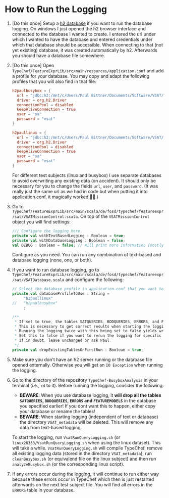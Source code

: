 # How to Run the Logging

1. [Do this once] Setup a [h2 database](http://h2database.com/html/main.html) if you want to run the database logging.
   On windows I just opened the h2 browser interface and connected to the database I wanted to create.
   I entered the url under which I wanted to have the database and entered credentials under which that database should be accessible.
   When connecting to that (not yet existing) database, it was created automatically by h2.
   Afterwards you should have a database file somewhere.
2. [Do this once] Open `TypeChef/FeatureExprLib/src/main/resources/application.conf` and add a profile for your database.
   You may copy and adapt the following profiles that you will also find in that file:

    ```conf
   h2paulbusybox = {
      url = "jdbc:h2:/mnt/c/Users/Paul Bittner/Documents/Software/VSAT/busybox"
      driver = org.h2.Driver
      connectionPool = disabled
      keepAliveConnection = true
      user = "sa"
      password = "vsat"
   }

   h2paullinux = {
      url = "jdbc:h2:/mnt/c/Users/Paul Bittner/Documents/Software/VSAT/linux"
      driver = org.h2.Driver
      connectionPool = disabled
      keepAliveConnection = true
      user = "sa"
      password = "vsat"
   }
    ```

   For different test subjects (linux and busybox) I use separate databases to avoid overwriting any existing data (on accident).
   It should only be necessary for you to change the fields `url`, `user`, and `password`.
   (It was really just the same url as we had in code but when putting it into application.conf, it magically worked 🤷‍♂️.)

3. Go to `TypeChef/FeatureExprLib/src/main/scala/de/fosd/typechef/featureexpr/sat/VSATMissionControl.scala`.
   On top of the `VSATMissionControl` object you will find settings:

    ```scala
    /// Configure the logging here.
    private val withTextBasedLogging : Boolean = true;
    private val withDatabaseLogging : Boolean = false;
    val DEBUG : Boolean = false; // Will print more information (mostly used for database logging)
    ```

   Configure as you need.
   You can run any combination of text-based and database logging (none, one, or both).

4. If you want to run database logging, go to `TypeChef/FeatureExprLib/src/main/scala/de/fosd/typechef/featureexpr/sat/VSATDatabase.scala` and configure the following:

   ```scala
   // Select the database profile in application.conf that you want to use.
   private val databaseProfileToUse : String =
        "h2paullinux"
   //   "h2paulbusybox"
        ;

   /**
    * If set to true, the tables SATQUERIES, BDDQUERIES, ERRORS, and FEATUREMODELS will be dropped at the beginning of development.
    * This is necessary to get correct results when starting the logging.
    * Running the logging twice with this being set to false yields wrong data (e.g. too many cache hits on queries).
    * Set this to false if you want to rerun the logging for specific files.
    * If in doubt, leave unchanged or ask Paul.
    */
   private val dropExistingTablesOnFirstRun : Boolean = true;
   ```

5. Make sure you don't have an h2 server running or the database file opened externally.
   Otherwise you will get an `IO Exception` when running the logging.

6. Go to the directory of the repository `TypeChef-BusyboxAnalysis` in your terminal (i.e., `cd` to it).
   Before running the logging, consider the following:

   * **BEWARE**: When you use database logging, it **will drop all the tables `SATQUERIES`, `BDDQUERIES`, `ERRORS` and `FEATUREMODELS`** in the database you specified earlier!
   If you dont want this to happen, either copy your database or rename the tables!
   * **BEWARE**: When starting logging (independent of text or database) the directory `VSAT_metadata` will be deleted.
   This will remove any data from text-based logging.

   To start the logging, run `VsatRunQueryLogging.sh` (or `linux26333/VsatRunQueryLogging.sh` when using the linux dataset).
   This will take a while.
   `VsatRunQueryLogging.sh` will compile TypeChef, remove all existing logging data (stored in the directory `VSAT_metadata`), run `cleanBusybox.sh` (or equivalend file on the linux subject) and then run `analyzeBusybox.sh` (or the corresponding linux script).

7. If any errors occur during the logging, it will continue to run either way because these errors occur in TypeChef which then is just restarted afterwards on the next test subject file.
You will find all errors in the `ERRORS` table in your database.